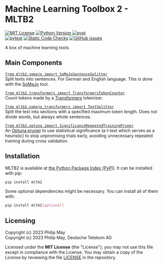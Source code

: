 # Machine Learning Toolbox 2 - MLTB2

[![MIT License](https://img.shields.io/github/license/telekom/mltb2)](https://github.com/telekom/mltb2/blob/main/LICENSE)
[![Python Version](https://img.shields.io/pypi/pyversions/mltb2)](https://www.python.org)
[![pypi](https://img.shields.io/pypi/v/mltb2.svg)](https://pypi.python.org/pypi/mltb2)
<br/>
[![pytest](https://github.com/telekom/mltb2/actions/workflows/pytest.yml/badge.svg)](https://github.com/telekom/mltb2/actions/workflows/pytest.yml)
[![Static Code Checks](https://github.com/telekom/mltb2/actions/workflows/static_checks.yml/badge.svg)](https://github.com/telekom/mltb2/actions/workflows/static_checks.yml)
[![GitHub issues](https://img.shields.io/github/issues-raw/telekom/mltb2)](https://github.com/telekom/mltb2/issues)

A box of machine learning tools.

## Main Components

[`from mltb2.somajo import SoMaJoSentenceSplitter`](https://github.com/telekom/mltb2/blob/main/mltb2/somajo.py)\
Split texts into sentences. For German and English language.
This is done with the [SoMaJo](https://github.com/tsproisl/SoMaJo) tool.

[`from mltb2.transformers import TransformersTokenCounter`](https://github.com/telekom/mltb2/blob/main/mltb2/transformers.py)\
Count tokens made by a [Transformers](https://github.com/huggingface/transformers) tokenizer.

[`from mltb2.somajo_transformers import TextSplitter`](https://github.com/telekom/mltb2/blob/main/mltb2/somajo_transformers.py)\
Split the text into sections with a specified maximum token length.
Does not divide words, but always whole sentences.

[`from mltb2.optuna import SignificanceRepeatedTrainingPruner`](https://github.com/telekom/mltb2/blob/main/mltb2/optuna.py)\
An [Optuna pruner](https://optuna.readthedocs.io/en/stable/reference/pruners.html)
to use statistical significance (a t-test which serves as a heuristic) to stop
unpromising trials early, avoiding unnecessary repeated training during cross validation.

## Installation

MLTB2 is available at [the Python Package Index (PyPI)](https://pypi.org/project/mltb2/).
It can be installed with pip:

```bash
pip install mltb2
```

Some optional dependencies might be necessary. You can install all of them with:

```bash
pip install mltb2[optional]
```

## Licensing

Copyright (c) 2023 Philip May\
Copyright (c) 2023 Philip May, Deutsche Telekom AG

Licensed under the **MIT License** (the "License"); you may not use this file except in compliance with the License.
You may obtain a copy of the License by reviewing the file
[LICENSE](https://github.com/telekom/mltb2/blob/main/LICENSE) in the repository.
